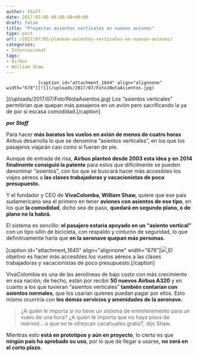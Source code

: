 ```yaml
---
author: Staff
date: 2017-07-05 06:00:48+00:00
draft: false
title: "Proyectan asientos verticales en nuevos aviones"
type: post
url: /2017/07/05/planean-asientos-verticales-en-nuevos-aviones/
categories:
- Internacional
tags:
- Airbus
- Wolliam Shaw
---
```



				[caption id="attachment_1644" align="alignnone" width="678"][![](/uploads/2017/07/Foto1NotaAsientos.jpg)
](/uploads/2017/07/Foto1NotaAsientos.jpg) Los “asientos verticales” permitirían que quepan más pasajeros en un avión pero sacrificando la ya de por sí escasa comodidad.[/caption]

_**por Staff**_

Para hacer **más baratos los vuelos en avión de menos de cuatro horas** Airbus desarrolla lo que se denomina “asientos verticales”, en los que los pasajeros viajarán casi como si fueran de pie.

Aunque de entrada dé risa, **Airbus planteó desde 2003 esta idea y en 2014 finalmente consiguió la patente** para estos que difícilmente se pueden denominar “asientos”, con los que se buscará hacer más accesibles los viajes aéreos a **las clases trabajadoras y vacacionistas de poco presupuesto.**

Y el fundador y CEO de **VivaColomba, William Shaw,** quiere que ese país sudamericano sea el primero en tener **aviones con asientos de ese tipo**, en los que **la comodidad**, dicho sea de paso, **quedará en segundo plano, o de plano no la habrá.**

El sistema es sencillo: **el pasajero estaría apoyado en un “asiento vertical”** con un tipo sillín de bicicleta, con respaldo y cinturón de seguridad, lo que definitivamente haría que **en la aeronave quepan más personas.**

[caption id="attachment_1645" align="alignnone" width="678"][![](/uploads/2017/07/Foto2NotaAsientos.jpg)
](/uploads/2017/07/Foto2NotaAsientos.jpg) El objetivo es hacer más accesibles los vuelos aéreos a las clases trabajadoras y vacacionistas de poco presupuesto.[/caption]

VivaColombia es una de las aerolíneas de bajo costo con más crecimiento en esa nación; de hecho, están por recibir **50 nuevos Airbus A320** y en cuanto a los que tuvieran “asientos verticales” **también contarían con asientos normales**, que los usarían quienes puedan pagar por ellos. Esto mismo ocurriría con **los demás servicios y amenidades de la aeronave.**


<blockquote>¿A quién le importa si no tiene un sistema de entretenimiento para un vuelo de una hora? ¿A quién le importa que no haya pisos de mármol... o que no te ofrezcan cacahuates gratis?, dijo Shaw.</blockquote>


Mientras esto **está en prototipos y aún en proyecto**, lo cierto es que **ningún país ha aprobado su uso**, por lo que de llegar a usarse, **no será en el corto plazo.**		
